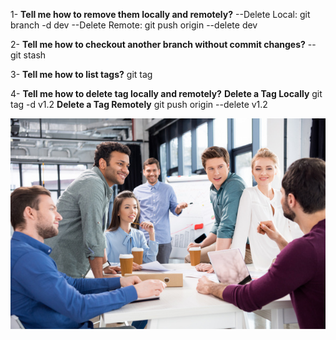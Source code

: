 1- **Tell me how to remove them locally and remotely?**
--Delete Local: git branch -d dev
--Delete Remote: git push origin --delete dev

2- **Tell me how to checkout another branch without commit changes?**
--git stash

3- **Tell me how to list tags?** git tag

4- **Tell me how to delete tag locally and remotely?**
**Delete a Tag Locally** git tag -d v1.2
**Delete a Tag Remotely** git push origin --delete v1.2

![project team](images/bgimg.jpeg)
